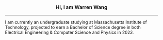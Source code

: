 <h3 align="center">Hi, I am Warren Wang</h3>

---
I am currently an undergraduate studying at Massachusetts Institute of Technology, 
projected to earn a Bachelor of Science degree in both Electrical Engineering & Computer Science and Physics in 2023.

<!---
wei-enwang/wei-enwang is a ✨ special ✨ repository because its `README.md` (this file) appears on your GitHub profile.
You can click the Preview link to take a look at your changes.
--->
